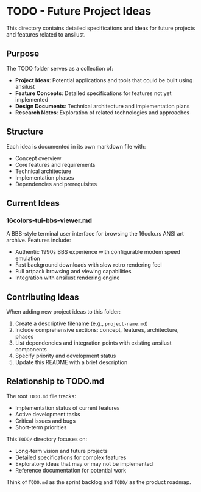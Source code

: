 # TODO - Future Project Ideas

This directory contains detailed specifications and ideas for future projects and features related to ansilust.

## Purpose

The TODO folder serves as a collection of:
- **Project Ideas**: Potential applications and tools that could be built using ansilust
- **Feature Concepts**: Detailed specifications for features not yet implemented
- **Design Documents**: Technical architecture and implementation plans
- **Research Notes**: Exploration of related technologies and approaches

## Structure

Each idea is documented in its own markdown file with:
- Concept overview
- Core features and requirements
- Technical architecture
- Implementation phases
- Dependencies and prerequisites

## Current Ideas

### 16colors-tui-bbs-viewer.md
A BBS-style terminal user interface for browsing the 16colo.rs ANSI art archive. Features include:
- Authentic 1990s BBS experience with configurable modem speed emulation
- Fast background downloads with slow retro rendering feel
- Full artpack browsing and viewing capabilities
- Integration with ansilust rendering engine

## Contributing Ideas

When adding new project ideas to this folder:
1. Create a descriptive filename (e.g., `project-name.md`)
2. Include comprehensive sections: concept, features, architecture, phases
3. List dependencies and integration points with existing ansilust components
4. Specify priority and development status
5. Update this README with a brief description

## Relationship to TODO.md

The root `TODO.md` file tracks:
- Implementation status of current features
- Active development tasks
- Critical issues and bugs
- Short-term priorities

This `TODO/` directory focuses on:
- Long-term vision and future projects
- Detailed specifications for complex features
- Exploratory ideas that may or may not be implemented
- Reference documentation for potential work

Think of `TODO.md` as the sprint backlog and `TODO/` as the product roadmap.
